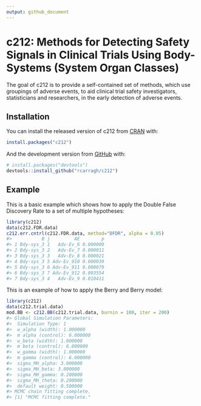 ```yaml
---
output: github_document
---
```


<!-- README.md is generated from README.Rmd. Please edit that file -->



# c212: Methods for Detecting Safety Signals in Clinical Trials Using Body-Systems (System Organ Classes) 

<!-- badges: start -->
<!-- badges: end -->

The goal of c212 is to provide a self-contained set of methods, which use groupings of adverse events, to aid clinical trial safety investigators, statisticians and researchers, in the early detection of adverse events.

## Installation

You can install the released version of c212 from [CRAN](https://CRAN.R-project.org) with:

``` r
install.packages("c212")
```

And the development version from [GitHub](https://github.com/) with:

``` r
# install.packages("devtools")
devtools::install_github("rcarragh/c212")
```

## Example

This is a basic example which shows how to apply the Double False Discovery Rate to a set of multiple hypotheses:


```r
library(c212)
data(c212.FDR.data)
c212.err.cntrl(c212.FDR.data, method="DFDR", alpha = 0.05)
#>           B j         AE        p
#> 1 Bdy-sys_3 1   Adv-Ev_6 0.000000
#> 2 Bdy-sys_3 2   Adv-Ev_7 0.000011
#> 3 Bdy-sys_3 3   Adv-Ev_8 0.000021
#> 4 Bdy-sys_3 5 Adv-Ev_910 0.000039
#> 5 Bdy-sys_3 6 Adv-Ev_911 0.000079
#> 6 Bdy-sys_3 7 Adv-Ev_912 0.003554
#> 7 Bdy-sys_3 4   Adv-Ev_9 0.010411
```

This is an example of how to apply the Berry and Berry model:


```r
library(c212)
data(c212.trial.data)
mod.BB <- c212.BB(c212.trial.data, burnin = 100, iter = 200)
#> Global Simulation Parameters:
#> 	Simulation Type: 1
#> 	w_alpha (width): 1.000000
#> 	m alpha (control): 6.000000
#> 	w_beta (width): 1.000000
#> 	m beta (control): 6.000000
#> 	w_gamma (width): 1.000000
#> 	m gamma (control): 6.000000
#> 	sigma_MH_alpha: 3.000000
#> 	sigma_MH_beta: 3.000000
#> 	sigma_MH_gamma: 0.200000
#> 	sigma_MH_theta: 0.200000
#> 	default weight: 0.500000
#> MCMC chain fitting complete.
#> [1] "MCMC fitting complete."
```
